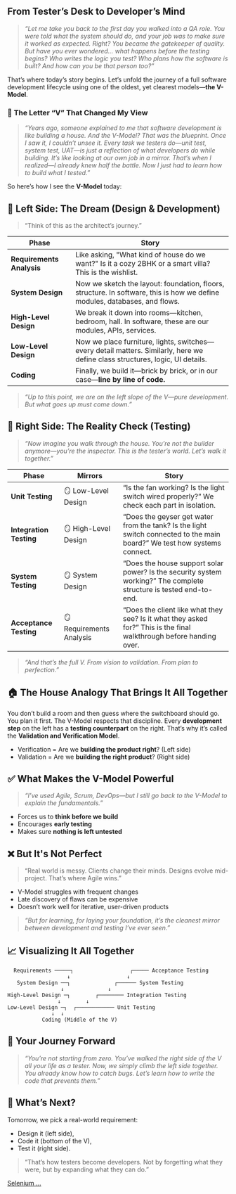 ## From Tester’s Desk to Developer’s Mind

> *“Let me take you back to the first day you walked into a QA role. You were told what the system should do, and your job was to make sure it worked as expected. Right? You became the gatekeeper of quality. But have you ever wondered… what happens *before* the testing begins? Who writes the logic you test? Who plans how the software is built? And how can *you* be that person too?”*

That’s where today’s story begins. Let’s unfold the journey of a full software development lifecycle using one of the oldest, yet clearest models—**the V-Model**.

### 🔺 **The Letter “V” That Changed My View**

> *“Years ago, someone explained to me that software development is like building a house. And the V-Model? That was the blueprint. Once I saw it, I couldn’t unsee it. Every task we testers do—unit test, system test, UAT—is just a reflection of what developers do while building. It’s like looking at our own job in a mirror. That’s when I realized—I already knew half the battle. Now I just had to learn how to build what I tested.”*

So here’s how I see the **V-Model** today:

## 📘 **Left Side: The Dream (Design & Development)**

> “Think of this as the architect’s journey.”

| Phase                     | Story                                                                                                                         |
| ------------------------- | ----------------------------------------------------------------------------------------------------------------------------- |
| **Requirements Analysis** | Like asking, "What kind of house do we want?" Is it a cozy 2BHK or a smart villa? This is the wishlist.                       |
| **System Design**         | Now we sketch the layout: foundation, floors, structure. In software, this is how we define modules, databases, and flows.    |
| **High-Level Design**     | We break it down into rooms—kitchen, bedroom, hall. In software, these are our modules, APIs, services.                       |
| **Low-Level Design**      | Now we place furniture, lights, switches—every detail matters. Similarly, here we define class structures, logic, UI details. |
| **Coding**                | Finally, we build it—brick by brick, or in our case—**line by line of code.**                                                 |

> *“Up to this point, we are on the left slope of the V—pure development. But what goes up must come down.”*


## 📗 **Right Side: The Reality Check (Testing)**

> *“Now imagine you walk through the house. You’re not the builder anymore—you’re the inspector. This is the tester’s world. Let’s walk it together.”*

| Phase                   | Mirrors                  | Story                                                                                                                    |
| ----------------------- | ------------------------ | ------------------------------------------------------------------------------------------------------------------------ |
| **Unit Testing**        | 🪞 Low-Level Design      | “Is the fan working? Is the light switch wired properly?” We check each part in isolation.                               |
| **Integration Testing** | 🪞 High-Level Design     | “Does the geyser get water from the tank? Is the light switch connected to the main board?” We test how systems connect. |
| **System Testing**      | 🪞 System Design         | “Does the house support solar power? Is the security system working?” The complete structure is tested end-to-end.       |
| **Acceptance Testing**  | 🪞 Requirements Analysis | “Does the client like what they see? Is it what they asked for?” This is the final walkthrough before handing over.      |

> *“And that’s the full V. From vision to validation. From plan to perfection.”*


## 🏠 **The House Analogy That Brings It All Together**

You don’t build a room and then guess where the switchboard should go. You plan it first. The V-Model respects that discipline. Every **development step** on the left has a **testing counterpart** on the right. That’s why it’s called the **Validation and Verification Model**.

* Verification = Are we **building the product right**? (Left side)
* Validation = Are we **building the right product**? (Right side)


## ✅ **What Makes the V-Model Powerful**

> *“I’ve used Agile, Scrum, DevOps—but I still go back to the V-Model to explain the fundamentals.”*

* Forces us to **think before we build**
* Encourages **early testing**
* Makes sure **nothing is left untested**


## ❌ **But It's Not Perfect**

> “Real world is messy. Clients change their minds. Designs evolve mid-project. That’s where Agile wins.”

* V-Model struggles with frequent changes
* Late discovery of flaws can be expensive
* Doesn’t work well for iterative, user-driven products

> *“But for learning, for laying your foundation, it’s the cleanest mirror between development and testing I’ve ever seen.”*


## 📈 **Visualizing It All Together**

```
  Requirements ─────┐                  ┌───── Acceptance Testing
                   ↓                  ↓
   System Design ──┐              ┌────── System Testing
                 ↓              ↓
High-Level Design ─┐        ┌──────── Integration Testing
                ↓        ↓
Low-Level Design ─┐  ┌──────────── Unit Testing
              ↓  ↓
           Coding (Middle of the V)
```

## 👣 **Your Journey Forward**

> *“You’re not starting from zero. You’ve walked the right side of the V all your life as a tester. Now, we simply climb the left side together. You already know how to catch bugs. Let’s learn how to write the code that prevents them.”*


## 🎯 What’s Next?

Tomorrow, we pick a real-world requirement:

* Design it (left side),
* Code it (bottom of the V),
* Test it (right side).

> “That’s how testers become developers. Not by forgetting what they were, but by expanding what they can do.”

 

<a href="https://github.com/RaviTambade/weekendjune25/blob/main/selenium.md">Selenium  ...</a>